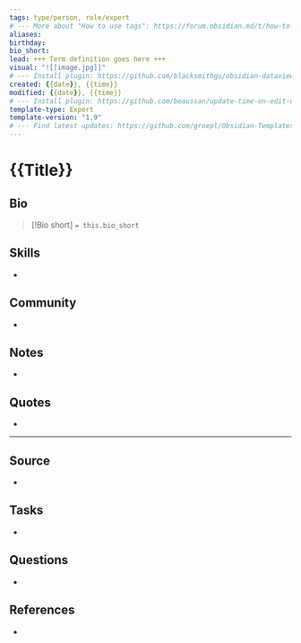 ```yaml
---
tags: type/person, role/expert
# --- More about "How to use tags": https://forum.obsidian.md/t/how-to-use-tags/
aliases: 
birthday:
bio_short:
lead: +++ Term definition goes here +++
visual: "![[image.jpg]]"
# --- Install plugin: https://github.com/blacksmithgu/obsidian-dataview
created: {{date}}, {{time}}
modified: {{date}}, {{time}}
# --- Install plugin: https://github.com/beaussan/update-time-on-edit-obsidian
template-type: Expert
template-version: "1.9"
# --- Find latest updates: https://github.com/groepl/Obsidian-Templates
---
```


# {{Title}}

## Bio
<!-- Short biography of the EXPERT -->

> [!Bio short]
> `= this.bio_short`

## Skills
- 

## Community
<!-- Only most important I‘ve read -->
- 


## Notes
<!-- The main content of my thoughts really -->
- 


## Quotes
<!-- Notable quotes with reference to their page or location -->
- 

---

## Source
<!-- Always keep a link to the source- --> 
- 

## Tasks
<!-- What remains to be done with this note? --> 
- 

## Questions
<!-- What remains for you to consider? -->
- 

## References
<!-- Links to pages not referenced in the content -->
- 



